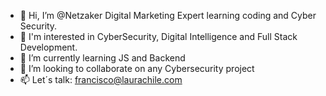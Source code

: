 - 👋 Hi, I’m @Netzaker Digital Marketing Expert learning  coding and Cyber Security. 
- 👀 I'm interested in CyberSecurity, Digital Intelligence and Full Stack Development.
- 🌱 I’m currently learning JS and Backend
- 💞️ I’m looking to collaborate on any Cybersecurity project
- 📫 Let´s talk: francisco@laurachile.com

<!---
Netzaker/Netzaker is a ✨ special ✨ repository because its `README.md` (this file) appears on your GitHub profile.
You can click the Preview link to take a look at your changes.
--->
